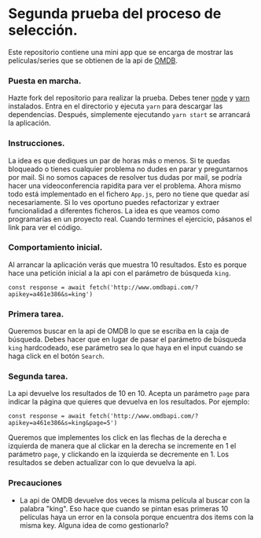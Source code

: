 # Segunda prueba del proceso de selección.

Este repositorio contiene una mini app que se encarga de mostrar las películas/series que se obtienen de la api de [OMDB](http://www.omdbapi.com/).

### Puesta en marcha.

Hazte fork del repositorio para realizar la prueba.
Debes tener [node](https://nodejs.org/es/) y [yarn](https://yarnpkg.com/) instalados.
Entra en el directorio y ejecuta `yarn` para descargar las dependencias.
Después, simplemente ejecutando `yarn start` se arrancará la aplicación.

### Instrucciones.

La idea es que dediques un par de horas más o menos.
Si te quedas bloqueado o tienes cualquier problema no dudes en parar y preguntarnos por mail.
Si no somos capaces de resolver tus dudas por mail, se podría hacer una videoconferencia rapidita para ver el problema.
Ahora mismo todo está implementado en el fichero `App.js`, pero no tiene que quedar así necesariamente. Si lo ves oportuno puedes refactorizar y extraer funcionalidad a diferentes ficheros.
La idea es que veamos como programarías en un proyecto real.
Cuando termines el ejercicio, pásanos el link para ver el código.

### Comportamiento inicial.

Al arrancar la aplicación verás que muestra 10 resultados.
Esto es porque hace una petición inicial a la api con el parámetro de búsqueda `king`.

```
const response = await fetch('http://www.omdbapi.com/?apikey=a461e386&s=king')
```

### Primera tarea.

Queremos buscar en la api de OMDB lo que se escriba en la caja de búsqueda.
Debes hacer que en lugar de pasar el parámetro de búsqueda `king` hardcodeado, ese parámetro sea lo que haya en el input cuando se haga click en el botón `Search`.

### Segunda tarea.

La api devuelve los resultados de 10 en 10. Acepta un parámetro `page` para indicar la página que quieres que devuelva en los resultados. Por ejemplo:

```
const response = await fetch('http://www.omdbapi.com/?apikey=a461e386&s=king&page=5')
```

Queremos que implementes los click en las flechas de la derecha e izquierda de manera que al clickar en la derecha se incremente en 1 el parámetro `page`, y clickando en la izquierda se decremente en 1.
Los resultados se deben actualizar con lo que devuelva la api.

### Precauciones

- La api de OMDB devuelve dos veces la misma película al buscar con la palabra "king". Eso hace que cuando se pintan esas primeras 10 películas haya un error en la consola porque encuentra dos items con la misma key. Alguna idea de como gestionarlo?
